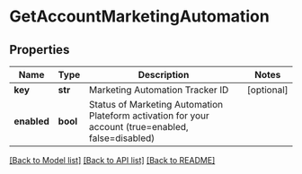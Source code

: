 # GetAccountMarketingAutomation

## Properties
Name | Type | Description | Notes
------------ | ------------- | ------------- | -------------
**key** | **str** | Marketing Automation Tracker ID | [optional] 
**enabled** | **bool** | Status of Marketing Automation Plateform activation for your account (true&#x3D;enabled, false&#x3D;disabled) | 

[[Back to Model list]](../README.md#documentation-for-models) [[Back to API list]](../README.md#documentation-for-api-endpoints) [[Back to README]](../README.md)

